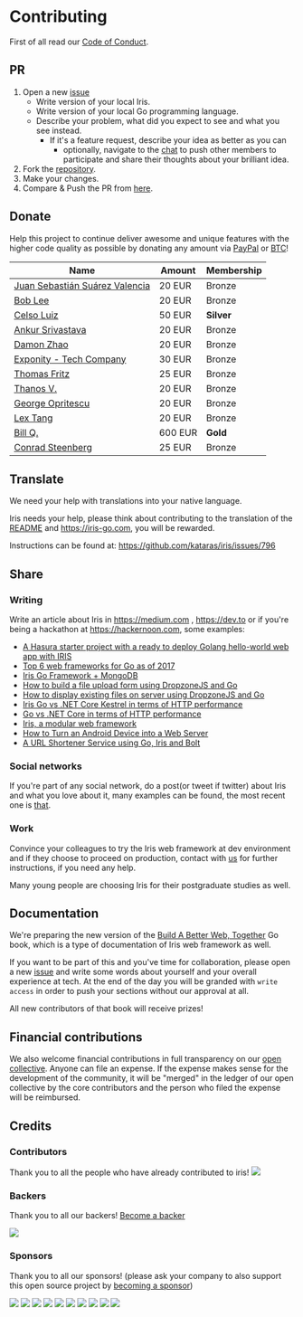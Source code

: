 # Contributing

First of all read our [Code of Conduct](https://github.com/kataras/iris/tree/master/CODE_OF_CONDUCT.md).

## PR

1. Open a new [issue](https://github.com/kataras/iris/issues/new)
    * Write version of your local Iris.
    * Write version of your local Go programming language.
    * Describe your problem, what did you expect to see and what you see instead.
        * If it's a feature request, describe your idea as better as you can
          * optionally, navigate to the [chat](https://kataras.rocket.chat/channel/iris) to push other members to participate and share their thoughts about your brilliant idea.
2. Fork the [repository](https://github.com/kataras/iris).
3. Make your changes.
4. Compare & Push the PR from [here](https://github.com/kataras/iris/compare).

## Donate

Help this project to continue deliver awesome and unique features with the higher code quality as possible by donating any amount via [PayPal](https://www.paypal.me/kataras) or [BTC](https://iris-go.com/v8/donate)!

| Name | Amount | Membership |
| -----------|--------|--------|
| [Juan Sebastián Suárez Valencia](https://github.com/Juanses) | 20 EUR |  Bronze |
| [Bob Lee](https://github.com/li3p) | 20 EUR |  Bronze |
| [Celso Luiz](https://github.com/celsosz) | 50 EUR |  **Silver** |
| [Ankur Srivastava](https://github.com/ansrivas) | 20 EUR |  Bronze |
| [Damon Zhao](https://github.com/se77en) | 20 EUR |  Bronze |
| [Exponity - Tech Company](https://github.com/exponity) | 30 EUR |  Bronze |
| [Thomas Fritz](https://github.com/thomasfr) | 25 EUR |  Bronze |
| [Thanos V.](http://mykonosbiennale.com/) | 20 EUR |  Bronze |
| [George Opritescu](https://github.com/International) | 20 EUR |  Bronze |
| [Lex Tang](https://github.com/lexrus) | 20 EUR |  Bronze |
| [Bill Q.](https://github.com/hiveminded) | 600 EUR |  **Gold** |
| [Conrad Steenberg](https://github.com/hengestone) | 25 EUR |  Bronze |

## Translate

We need your help with translations into your native language.

Iris needs your help, please think about contributing to the translation of the [README](README.md) and https://iris-go.com, you will be rewarded.

Instructions can be found at: https://github.com/kataras/iris/issues/796

## Share

### Writing

Write an article about Iris in https://medium.com , https://dev.to or if you're being a hackathon at https://hackernoon.com, some examples:

* [A Hasura starter project with a ready to deploy Golang hello-world web app with IRIS](bit.ly/2lmKaAZ)
* [Top 6 web frameworks for Go as of 2017](https://blog.usejournal.com/top-6-web-frameworks-for-go-as-of-2017-23270e059c4b)
* [Iris Go Framework + MongoDB](https://medium.com/go-language/iris-go-framework-mongodb-552e349eab9c)
* [How to build a file upload form using DropzoneJS and Go](https://hackernoon.com/how-to-build-a-file-upload-form-using-dropzonejs-and-go-8fb9f258a991)
* [How to display existing files on server using DropzoneJS and Go](https://hackernoon.com/how-to-display-existing-files-on-server-using-dropzonejs-and-go-53e24b57ba19)
* [Iris Go vs .NET Core Kestrel in terms of HTTP performance](https://hackernoon.com/iris-go-vs-net-core-kestrel-in-terms-of-http-performance-806195dc93d5)
* [Go vs .NET Core in terms of HTTP performance](https://medium.com/@kataras/go-vs-net-core-in-terms-of-http-performance-7535a61b67b8)
* [Iris, a modular web framework](https://medium.com/@corebreaker/iris-web-cd684b4685c7)
* [How to Turn an Android Device into a Web Server](https://twitter.com/ThePracticalDev/status/892022594031017988)
* [A URL Shortener Service using Go, Iris and Bolt](https://medium.com/@kataras/a-url-shortener-service-using-go-iris-and-bolt-4182f0b00ae7)

### Social networks

If you're part of any social network, do a post(or tweet if twitter) about Iris and what you love about it, many examples can be found, the most recent one is [that](https://www.facebook.com/eliaswalyba/posts/1462004807202379).

### Work

Convince your colleagues to try the Iris web framework at dev environment and if they choose to proceed on production, contact with [us](mailto:kataras2006@hotmail.com?subject=Iris%20Production) for further instructions, if you need any help.

Many young people are choosing Iris for their postgraduate studies as well.

## Documentation

We're preparing the new version of the [Build A Better Web, Together](https://github.com/kataras/build-a-better-web-together) Go book, which is a type of documentation of Iris web framework as well.

If you want to be part of this and you've time for collaboration, please open a new [issue](https://github.com/kataras/build-a-better-web-together/issues/new) and write some words about yourself and your overall experience at tech. At the end of the day you will be granded with `write access` in order to push your sections without our approval at all.

All new contributors of that book will receive prizes!

## Financial contributions

We also welcome financial contributions in full transparency on our [open collective](https://opencollective.com/iris).
Anyone can file an expense. If the expense makes sense for the development of the community, it will be "merged" in the ledger of our open collective by the core contributors and the person who filed the expense will be reimbursed.

## Credits


### Contributors

Thank you to all the people who have already contributed to iris!
<a href="graphs/contributors"><img src="https://opencollective.com/iris/contributors.svg?width=890" /></a>

### Backers

Thank you to all our backers! [Become a backer](https://opencollective.com/iris#backer)

<a href="https://opencollective.com/iris#backers" target="_blank"><img src="https://opencollective.com/iris/backers.svg?width=890"></a>

### Sponsors

Thank you to all our sponsors! (please ask your company to also support this open source project by [becoming a sponsor](https://opencollective.com/iris#sponsor))

<a href="https://opencollective.com/iris/sponsor/0/website" target="_blank"><img src="https://opencollective.com/iris/sponsor/0/avatar.svg"></a>
<a href="https://opencollective.com/iris/sponsor/1/website" target="_blank"><img src="https://opencollective.com/iris/sponsor/1/avatar.svg"></a>
<a href="https://opencollective.com/iris/sponsor/2/website" target="_blank"><img src="https://opencollective.com/iris/sponsor/2/avatar.svg"></a>
<a href="https://opencollective.com/iris/sponsor/3/website" target="_blank"><img src="https://opencollective.com/iris/sponsor/3/avatar.svg"></a>
<a href="https://opencollective.com/iris/sponsor/4/website" target="_blank"><img src="https://opencollective.com/iris/sponsor/4/avatar.svg"></a>
<a href="https://opencollective.com/iris/sponsor/5/website" target="_blank"><img src="https://opencollective.com/iris/sponsor/5/avatar.svg"></a>
<a href="https://opencollective.com/iris/sponsor/6/website" target="_blank"><img src="https://opencollective.com/iris/sponsor/6/avatar.svg"></a>
<a href="https://opencollective.com/iris/sponsor/7/website" target="_blank"><img src="https://opencollective.com/iris/sponsor/7/avatar.svg"></a>
<a href="https://opencollective.com/iris/sponsor/8/website" target="_blank"><img src="https://opencollective.com/iris/sponsor/8/avatar.svg"></a>
<a href="https://opencollective.com/iris/sponsor/9/website" target="_blank"><img src="https://opencollective.com/iris/sponsor/9/avatar.svg"></a>
